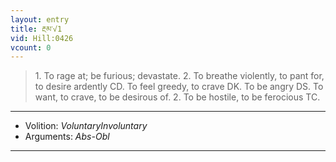 ```yaml
---
layout: entry
title: རྔམ་√1
vid: Hill:0426
vcount: 0
---
```

> 1\. To rage at; be furious; devastate\. 2\. To breathe violently, to pant for, to desire ardently CD\. To feel greedy, to crave DK\. To be angry DS\. To want, to crave, to be desirous of\. 2\. To be hostile, to be ferocious TC\.

---
* Volition: _VoluntaryInvoluntary_
* Arguments: _Abs-Obl_

---

